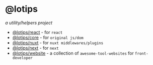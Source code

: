 # @lotips

*a utility/helpers project*

- [@lotips/react](/packages/react/README.md) - for `react`
- [@lotips/core](/packages/core/README.md) - for `original js/dom`
- [@lotips/nuxt](/packages/nuxt/README.md) - for `nuxt middlewares/plugins`
- [@lotips/next](/packages/next/README.md) - for `next`
- [@lotips/website](/packages/website/README.md) - a collection of `awesome-tool-websites` for `front-developer`
